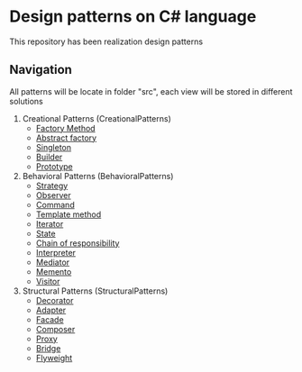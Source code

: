 # Design patterns on C# language

This repository has been realization design patterns

## Navigation

All patterns will be locate in folder "src", each view will be stored in different solutions

1. Creational Patterns (CreationalPatterns)
   - <a href="https://github.com/prn-ic/patterns-on-sharp/tree/main/src/CreationalPatterns/FactoryMethod">Factory Method</a>
   - <a href="https://github.com/prn-ic/patterns-on-sharp/tree/main/src/CreationalPatterns/AbstractFactory/AbstractFactoryRealization.cs">Abstract factory</a>
   - <a href="https://github.com/prn-ic/patterns-on-sharp/tree/main/src/CreationalPatterns/Singleton/SingletonRealization.cs">Singleton</a>
   - <a href="https://github.com/prn-ic/patterns-on-sharp/tree/main/src/CreationalPatterns/Builder/BuilderRealization.cs">Builder</a>
   - <a href="https://github.com/prn-ic/patterns-on-sharp/tree/main/src/CreationalPatterns/Prototype/PrototypeRealization.cs">Prototype</a>
2. Behavioral Patterns (BehavioralPatterns)
   - <a href="https://github.com/prn-ic/patterns-on-sharp/tree/main/src/BehavioralPatterns/Strategy/StrategyRealization.cs">Strategy</a>
   - <a href="https://github.com/prn-ic/patterns-on-sharp/tree/main/src/BehavioralPatterns/Observer/ObserverRealization.cs">Observer</a>
   - <a href="https://github.com/prn-ic/patterns-on-sharp/tree/main/src/BehavioralPatterns/Command/CommandRealization.cs">Command</a>
   - <a href="https://github.com/prn-ic/patterns-on-sharp/tree/main/src/BehavioralPatterns/TemplateMethod/TemplateMethodRealization.cs">Template method</a>
   - <a href="https://github.com/prn-ic/patterns-on-sharp/tree/main/src/BehavioralPatterns/Iterator/IteratorRealization.cs">Iterator</a>
   - <a href="https://github.com/prn-ic/patterns-on-sharp/tree/main/src/BehavioralPatterns/State/StateRealization.cs">State</a>
   - <a href="https://github.com/prn-ic/patterns-on-sharp/tree/main/src/BehavioralPatterns/ChainOfResponsibility/ChainRealization.cs">Chain of responsibility</a>
   - <a href="https://github.com/prn-ic/patterns-on-sharp/tree/main/src/BehavioralPatterns/Interpreter/InterpreterRealization.cs">Interpreter</a>
   - <a href="https://github.com/prn-ic/patterns-on-sharp/tree/main/src/BehavioralPatterns/Mediator/MediatorRealization.cs">Mediator</a>
   - <a href="https://github.com/prn-ic/patterns-on-sharp/tree/main/src/BehavioralPatterns/Memento/MementoRealization.cs">Memento</a>
   - <a href="https://github.com/prn-ic/patterns-on-sharp/tree/main/src/BehavioralPatterns/Visitor/VisitorRealization.cs">Visitor</a>
3. Structural Patterns (StructuralPatterns)
   - <a href="https://github.com/prn-ic/patterns-on-sharp/blob/main/src/StructuralPatterns/Decorator/DecoratorRealization.cs">Decorator</a>
   - <a href="https://github.com/prn-ic/patterns-on-sharp/blob/main/src/StructuralPatterns/Adapter/AdapterRealization.cs">Adapter</a>
   - <a href="https://github.com/prn-ic/patterns-on-sharp/blob/main/src/StructuralPatterns/Facade/FacadeRealization.cs">Facade</a>
   - <a href="https://github.com/prn-ic/patterns-on-sharp/blob/main/src/StructuralPatterns/Composite/CompositeRealization.cs">Composer</a>
   - <a href="https://github.com/prn-ic/patterns-on-sharp/blob/main/src/StructuralPatterns/Proxy/ProxyRealization.cs">Proxy</a>
   - <a href="https://github.com/prn-ic/patterns-on-sharp/blob/main/src/StructuralPatterns/Bridge/BridgeRealization.cs">Bridge</a>
   - <a href="https://github.com/prn-ic/patterns-on-sharp/blob/main/src/StructuralPatterns/Flyweight/FlyweightRealization.cs">Flyweight</a>